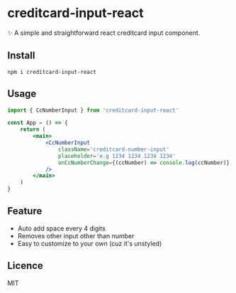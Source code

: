 # creditcard-input-react

✨ A simple and straightforward react creditcard input component.

## Install

```
npm i creditcard-input-react
```

## Usage

```jsx
import { CcNumberInput } from 'creditcard-input-react'

const App = () => {
    return (
        <main>
            <CcNumberInput
                className='creditcard-number-input'
                placeholder='e.g 1234 1234 1234 1234'
                onCcNumberChange={(ccNumber) => console.log(ccNumber)}
            />
        </main>
    )
}
```

## Feature

-   Auto add space every 4 digits
-   Removes other input other than number
-   Easy to customize to your own (cuz it's unstyled)

## Licence

MIT
